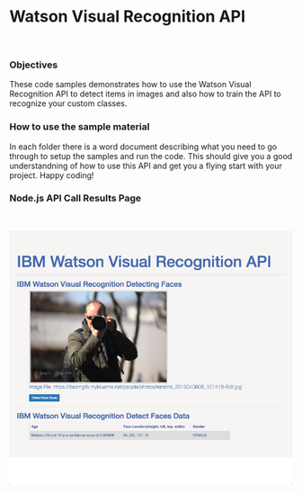 # Watson Visual Recognition API
&nbsp;

### Objectives
These code samples demonstrates how to use the Watson Visual Recognition API to detect items in images and also how to train the API to recognize your custom classes.
&nbsp;

### How to use the sample material
In each folder there is a word document describing what you need to go through to setup the samples and run the code. This should give you a good understandning of how to use this API and get you a flying start with your project. Happy coding!
&nbsp;

### Node.js API Call Results Page
&nbsp;

![A sample result of the Detect Faces API](detectFacesSample.png)

